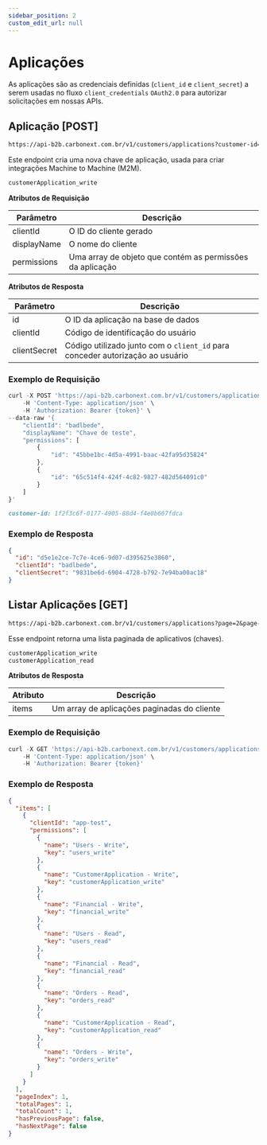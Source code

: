 ```yaml
---
sidebar_position: 2
custom_edit_url: null
---
```


# Aplicações

As aplicações são as credenciais definidas (`client_id` e `client_secret`) a serem usadas no fluxo `client_credentials` `OAuth2.0` para autorizar solicitações em nossas APIs.

## Aplicação [POST]

```md title="BASE URL"
https://api-b2b.carbonext.com.br/v1/customers/applications?customer-id=1f2f3c6f-0177-4905-88d4-f4e0b667fdca
```

Este endpoint cria uma nova chave de aplicação, usada para criar integrações Machine to Machine (M2M).

```md title="Required permissions"
customerApplication_write
```

**Atributos de Requisição**

| Parâmetro   | Descrição                                                 |
| ----------- | --------------------------------------------------------- |
| clientId    | O ID do cliente gerado                                    |
| displayName | O nome do cliente                                         |
| permissions | Uma array de objeto que contém as permissões da aplicação |

**Atributos de Resposta**

| Parâmetro    | Descrição                                                 |
| ------------ | --------------------------------------------------------- |
| id           | O ID da aplicação na base de dados                                    |
| clientId     | Código de identificação do usuário                                        |
| clientSecret | Código utilizado junto com o `client_id` para conceder autorização ao usuário |

### Exemplo de Requisição

```javascript
curl -X POST 'https://api-b2b.carbonext.com.br/v1/customers/applications?customer-id=1f2f3c6f-0177-4905-88d4-f4e0b667fdca' \
    -H 'Content-Type: application/json' \
    -H 'Authorization: Bearer {token}' \
--data-raw '{
    "clientId": "badlbede",
    "displayName": "Chave de teste",
    "permissions": [
        {
            "id": "45bbe1bc-4d5a-4991-baac-42fa95d35824"
        },
        {
            "id": "65c514f4-424f-4c82-9827-482d564091c0"
        }
    ]
}'
```

```md title="Params"
customer-id: 1f2f3c6f-0177-4905-88d4-f4e0b667fdca
```

### Exemplo de Resposta

```json
{
  "id": "d5e1e2ce-7c7e-4ce6-9d07-d395625e3860",
  "clientId": "badlbede",
  "clientSecret": "9831be6d-6904-4728-b792-7e94ba00ac18"
}
```

## Listar Aplicações [GET]

```md title="BASE URL"
https://api-b2b.carbonext.com.br/v1/customers/applications?page=2&page-size=10
```

Esse endpoint retorna uma lista paginada de aplicativos (chaves).

```md title="Required permissions"
customerApplication_write
customerApplication_read
```

**Atributos de Resposta**

| Atributo | Descrição                                   |
| -------- | ------------------------------------------- |
| items    | Um array de aplicações paginadas do cliente |

### Exemplo de Requisição

```javascript
curl -X GET 'https://api-b2b.carbonext.com.br/v1/customers/applications' \
    -H 'Content-Type: application/json' \
    -H 'Authorization: Bearer {token}'
```

### Exemplo de Resposta

```json
{
  "items": [
    {
      "clientId": "app-test",
      "permissions": [
        {
          "name": "Users - Write",
          "key": "users_write"
        },
        {
          "name": "CustomerApplication - Write",
          "key": "customerApplication_write"
        },
        {
          "name": "Financial - Write",
          "key": "financial_write"
        },
        {
          "name": "Users - Read",
          "key": "users_read"
        },
        {
          "name": "Financial - Read",
          "key": "financial_read"
        },
        {
          "name": "Orders - Read",
          "key": "orders_read"
        },
        {
          "name": "CustomerApplication - Read",
          "key": "customerApplication_read"
        },
        {
          "name": "Orders - Write",
          "key": "orders_write"
        }
      ]
    }
  ],
  "pageIndex": 1,
  "totalPages": 1,
  "totalCount": 1,
  "hasPreviousPage": false,
  "hasNextPage": false
}
```
